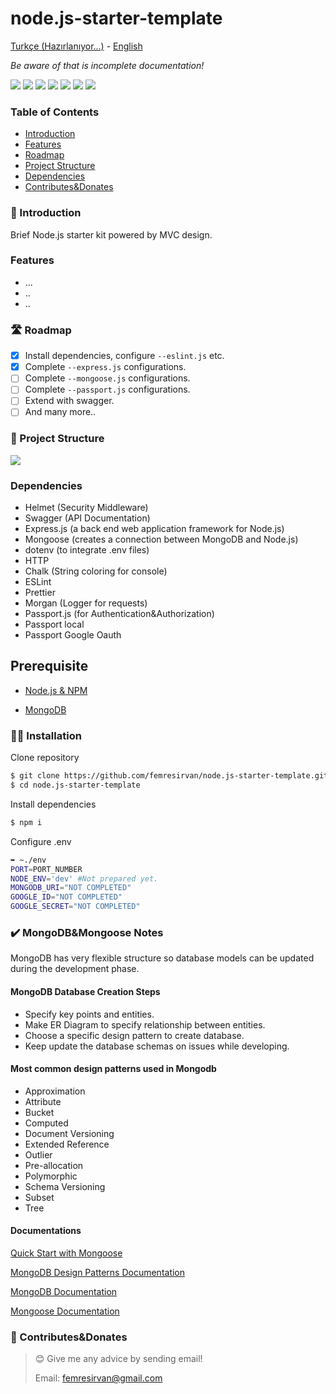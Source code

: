# node.js-starter-template

[Turkçe (Hazırlanıyor...)]() - [English]()

_Be aware of that is incomplete documentation!_

![](https://img.shields.io/badge/Under%20Development!-red.svg)
![](https://img.shields.io/badge/Node.js-43853D?logo=node.js&logoColor=white)
![](https://img.shields.io/badge/JavaScript-F7DF1E?logo=javascript&logoColor=black)
![](https://img.shields.io/badge/Express.js-404D59)
![](https://img.shields.io/badge/MongoDB-4EA94B?logo=mongodb&logoColor=white)
![](https://img.shields.io/badge/Ask%20me-anything-1abc9c.svg)
![](https://img.shields.io/github/license/femresirvan/node.js-starter-template)

### Table of Contents

- [Introduction](#Introduction)
- [Features](Features)
- [Roadmap](Roadmap)
- [Project Structure](Project%20Structure)
- [Dependencies](Dependencies)
- [Contributes&Donates](Contributes&Donates)

### 🎀 Introduction

Brief Node.js starter kit powered by MVC design.

### Features

- ...
- ..
- ..

### 🛣️ Roadmap

- [x] Install dependencies, configure `--eslint.js` etc.
- [x] Complete `--express.js` configurations.
- [ ] Complete `--mongoose.js` configurations.
- [ ] Complete `--passport.js` configurations.
- [ ] Extend with swagger.
- [ ] And many more..

### 🏢 Project Structure

![](https://user-images.githubusercontent.com/60824063/151278303-31cd8529-cfb5-4532-97f9-901de5fd98b8.png)

### Dependencies

- Helmet (Security Middleware)
- Swagger (API Documentation)
- Express.js (a back end web application framework for Node.js)
- Mongoose (creates a connection between MongoDB and Node.js)
- dotenv (to integrate .env files)
- HTTP
- Chalk (String coloring for console)
- ESLint
- Prettier
- Morgan (Logger for requests)
- Passport.js (for Authentication&Authorization)
- Passport local
- Passport Google Oauth

<!-- ### 👀 Review -->

## Prerequisite

- [Node.js & NPM](https://nodejs.org/en/download/)
<!-- - [Google OAuth API Key](https://developers.google.com/identity/protocols/oauth2) -->
- [MongoDB](https://www.mongodb.com/)

### 👨‍💻 Installation

Clone repository

```bash
$ git clone https://github.com/femresirvan/node.js-starter-template.git
$ cd node.js-starter-template
```

Install dependencies

```bash
$ npm i
```

Configure .env

```bash
➥ ~./env
PORT=PORT_NUMBER
NODE_ENV='dev' #Not prepared yet.
MONGODB_URI="NOT COMPLETED"
GOOGLE_ID="NOT COMPLETED"
GOOGLE_SECRET="NOT COMPLETED"
```

### ✔️ MongoDB&Mongoose Notes

MongoDB has very flexible structure so database models can be updated during the development phase.

#### MongoDB Database Creation Steps

- Specify key points and entities.
- Make ER Diagram to specify relationship between entities.
- Choose a specific design pattern to create database.
- Keep update the database schemas on issues while developing.

#### Most common design patterns used in Mongodb

- Approximation
- Attribute
- Bucket
- Computed
- Document Versioning
- Extended Reference
- Outlier
- Pre-allocation
- Polymorphic
- Schema Versioning
- Subset
- Tree

#### Documentations

[Quick Start with Mongoose](https://betterprogramming.pub/simple-notes-app-with-node-js-and-mongoosejs-6595cd5d15b)

[MongoDB Design Patterns Documentation](https://www.mongodb.com/blog/post/building-with-patterns-a-summary)

[MongoDB Documentation](https://docs.mongodb.com/)

[Mongoose Documentation](https://mongoosejs.com/docs/)

### 🤝 Contributes&Donates

> 😊 Give me any advice by sending email!
>
> Email: femresirvan@gmail.com
